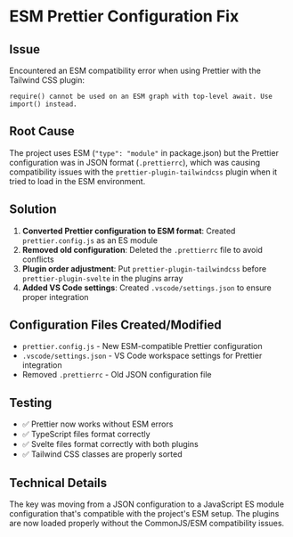 # ESM Prettier Configuration Fix

## Issue

Encountered an ESM compatibility error when using Prettier with the Tailwind CSS plugin:

```
require() cannot be used on an ESM graph with top-level await. Use import() instead.
```

## Root Cause

The project uses ESM (`"type": "module"` in package.json) but the Prettier configuration was in JSON format (`.prettierrc`), which was causing compatibility issues with the `prettier-plugin-tailwindcss` plugin when it tried to load in the ESM environment.

## Solution

1. **Converted Prettier configuration to ESM format**: Created `prettier.config.js` as an ES module
2. **Removed old configuration**: Deleted the `.prettierrc` file to avoid conflicts
3. **Plugin order adjustment**: Put `prettier-plugin-tailwindcss` before `prettier-plugin-svelte` in the plugins array
4. **Added VS Code settings**: Created `.vscode/settings.json` to ensure proper integration

## Configuration Files Created/Modified

- `prettier.config.js` - New ESM-compatible Prettier configuration
- `.vscode/settings.json` - VS Code workspace settings for Prettier integration
- Removed `.prettierrc` - Old JSON configuration file

## Testing

- ✅ Prettier now works without ESM errors
- ✅ TypeScript files format correctly
- ✅ Svelte files format correctly with both plugins
- ✅ Tailwind CSS classes are properly sorted

## Technical Details

The key was moving from a JSON configuration to a JavaScript ES module configuration that's compatible with the project's ESM setup. The plugins are now loaded properly without the CommonJS/ESM compatibility issues.
